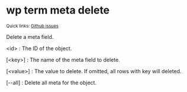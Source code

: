 # wp term meta delete

<small>Quick links: <a href="https://github.com/issues?q=is%3Aopen+label%3Acommand%3Aterm-meta-delete+sort%3Aupdated-desc+org%3Awp-cli">Github issues</a></small>

Delete a meta field.

&lt;id&gt;
: The ID of the object.

[&lt;key&gt;]
: The name of the meta field to delete.

[&lt;value&gt;]
: The value to delete. If omitted, all rows with key will deleted.

[\--all]
: Delete all meta for the object.



